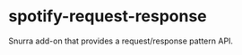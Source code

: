 spotify-request-response
==========================

Snurra add-on that provides a request/response pattern API.

